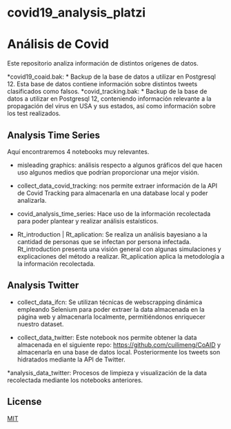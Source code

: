 # covid19_analysis_platzi
#  Análisis de Covid 

Este repositorio analiza información de distintos orígenes de datos.

*covid19_coaid.bak: *  Backup de la base de datos a utilizar en Postgresql 12.
Esta base de datos contiene información sobre distintos tweets clasificados como falsos.
*covid_tracking.bak: *  Backup de la base de datos a utilizar en Postgresql 12, conteniendo información relevante a la propagación del virus en USA y sus estados, así como información sobre los test realizados.

## Analysis Time Series
Aquí encontraremos 4 notebooks muy relevantes.
* misleading graphics: análisis respecto a algunos gráficos del que hacen uso algunos medios que podrían proporcionar una mejor visión.

* collect_data_covid_tracking: nos permite extraer información de la API de Covid Tracking para almacenarla en una database local y poder analizarla.

* covid_analysis_time_series: Hace uso de la información recolectada para poder plantear y realizar análisis estaísticos.

* Rt_introduction | Rt_aplication: Se realiza un análisis bayesiano a la cantidad de personas que se infectan por persona infectada.
Rt_introduction presenta una visión general con algunas simulaciones y explicaciones del método a realizar.
Rt_aplication aplica la metodología a la información recolectada.

## Analysis Twitter

* collect_data_ifcn: Se utilizan técnicas de webscrapping dinámica empleando Selenium para poder extraer la data almacenada en la página web y almacenarla localmente, permitiéndonos enriquecer nuestro dataset.

* collect_data_twitter: Este notebook nos permite obtener la data almacenada en el siguiente repo: https://github.com/cuilimeng/CoAID y almacenarla en una base de datos local. Posteriormente los tweets son hidratados mediante la API de Twitter.

*analysis_data_twitter: Procesos de limpieza y visualización de la data recolectada mediante los notebooks anteriores.

## License
[MIT](https://choosealicense.com/licenses/mit/)
